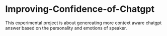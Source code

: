 # Improving-Confidence-of-Chatgpt
This experimental project is about genereating more context aware chatgpt answer based on the personality and emotions of speaker. 
